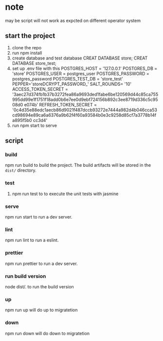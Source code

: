 # note
may be script will not work as expcted on different operator system

## start the project

1.  clone the repo
2.  run npm install
3. create database and test database 
    CREAT DATABASE store;
    CREAT DATABASE store_test;
4.  set up .env file with this 
    POSTGRES_HOST = '127.0.0.1'
    POSTGRES_DB = 'store'
    POSTGRES_USER = postgres_user
    POSTGRES_PASSWORD = postgres_password
    POSTGRES_TEST_DB = 'store_test'
    PEPPER='storeDCRYPT_PASSWORD_'
    SALT_ROUNDS= '10'
    ACCESS_TOKEN_SECRET = '3aec27d374fb1b37b3272fea86a9693ded1fabe6be120569d44c85ca755995dd99e1f1751f18add0b6e7ee0d9ebf724156b892c3ee8719d336c5c9508d0
    e074b'
    REFRESH_TOKEN_SECRET = '0c4d35e88edc1aecb86d9021f487dccb93272e7444a982d4b046cca53cd98694e89ca6a6376a9b62f4f60a93584b0e3c9258d85cf7a3778b14fa895f5b0
    cc3d4'
5.  run npm start to serve

## script

### build

npm run build to build the project. The build artifacts will be stored in the `dist/` directory.

### test
1. npm run test to to execute the unit tests with jasmine 

### serve

npm run start to run a dev server.

### lint

npm run lint to run a eslint.

### prettier

npm run prettier to run a dev server.

### run build version

node dist/. to run the build version

### up

npm run up will do up to migratetion

### down

npm run down will do down to migratetion


